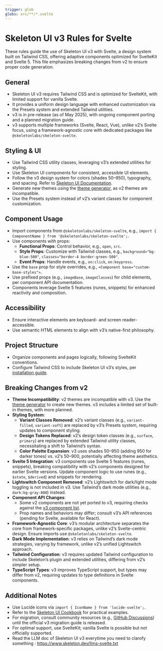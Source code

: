 ```yaml
---
trigger: glob
globs: src/**/*.svelte
---
```


# Skeleton UI v3 Rules for Svelte

These rules guide the use of Skeleton UI v3 with Svelte, a design system built on Tailwind CSS, offering adaptive components optimized for SvelteKit and Svelte 5. This file emphasizes breaking changes from v2 to ensure proper code generation.

## General

- Skeleton UI v3 requires Tailwind CSS and is optimized for SvelteKit, with limited support for vanilla Svelte.
- It provides a uniform design language with enhanced customization via the Presets system and extended Tailwind utilities.
- v3 is in pre-release (as of May 2025), with ongoing component porting and a planned migration guide.
- v3 supports multiple frameworks (Svelte, React, Vue), unlike v2’s Svelte focus, using a framework-agnostic core with dedicated packages like `@skeletonlabs/skeleton-svelte`.

## Styling & UI

- Use Tailwind CSS utility classes, leveraging v3’s extended utilities for styling.
- Use Skeleton UI components for consistent, accessible UI elements.
- Follow the v3 design system for colors (shades 50–950), typography, and spacing. Refer to [Skeleton UI Documentation](https://next.skeleton.dev/docs/design).
- Generate new themes using the [theme generator](https://themes.skeleton.dev/), as v2 themes are incompatible.
- Use the Presets system instead of v2’s variant classes for component customization.

## Component Usage

- Import components from `@skeletonlabs/skeleton-svelte`, e.g., `import { ComponentName } from '@skeletonlabs/skeleton-svelte';`.
- Use components with props:
  - **Functional Props**: Control behavior, e.g., `open`, `src`.
  - **Style Props**: Customize with Tailwind classes, e.g., `background="bg-blue-500"`, `classes="border-4 border-green-500"`.
  - **Event Props**: Handle events, e.g., `on:click`, `on:keypress`.
- Use the `base` prop for style overrides, e.g., `<Component base="custom-base-styles">`.
- Use prefixed props (e.g., `imageBase`, `imageClasses`) for child elements, per component API documentation.
- Components leverage Svelte 5 features (runes, snippets) for enhanced reactivity and composition.

## Accessibility

- Ensure interactive elements are keyboard- and screen reader-accessible.
- Use semantic HTML elements to align with v3’s native-first philosophy.

## Project Structure

- Organize components and pages logically, following SvelteKit conventions.
- Configure Tailwind CSS to include Skeleton UI v3’s styles, per [installation guide](https://next.skeleton.dev/docs/get-started/installation).

## Breaking Changes from v2

- **Theme Incompatibility**: v2 themes are incompatible with v3. Use the [theme generator](https://themes.skeleton.dev/) to create new themes. v3 includes a limited set of built-in themes, with more planned.
- **Styling System**:
  - **Variant Classes Removed**: v2’s variant classes (e.g., `variant-filled`, `variant-soft`) are replaced by v3’s Presets system, requiring updates to component styling.
  - **Design Tokens Replaced**: v2’s design token classes (e.g., `surface`, `primary`) are replaced by extended Tailwind utility classes, necessitating a shift to Tailwind’s syntax.
  - **Color Palette Expansion**: v3 uses shades 50–950 (adding 950 for darker tones) vs. v2’s 50–900, potentially affecting theme aesthetics.
- **Svelte 5 Integration**: v3 components use Svelte 5 features (runes, snippets), breaking compatibility with v2’s components designed for earlier Svelte versions. Update component logic to use runes (e.g., `$state`, `$derived`) and snippets for rendering.
- **Lightswitch Component Removed**: v2’s Lightswitch for dark/light mode toggling is not included in v3. Use Tailwind’s dark mode utilities (e.g., `dark:bg-gray-800`) instead.
- **Component API Changes**:
  - Some v2 components are not yet ported to v3, requiring checks against the [v3 component list](https://next.skeleton.dev/docs/components).
  - Prop names and behaviors may differ; consult v3’s API references (pending for Svelte, available for React).
- **Framework-Agnostic Core**: v3’s modular architecture separates the core from framework-specific packages, unlike v2’s Svelte-centric design. Ensure imports use `@skeletonlabs/skeleton-svelte`.
- **Dark Mode Implementation**: v3 relies on Tailwind’s dark mode strategies, varying by framework, unlike v2’s unified Lightswitch approach.
- **Tailwind Configuration**: v3 requires updated Tailwind configuration to include Skeleton’s plugin and extended utilities, differing from v2’s simpler setup.
- **TypeScript Types**: v3 improves TypeScript support, but types may differ from v2, requiring updates to type definitions in Svelte components.

## Additional Notes

- Use Lucide icons via `import { IconName } from 'lucide-svelte';`.
- Refer to the [Skeleton UI Cookbook](https://next.skeleton.dev/docs/resources/cookbook) for practical examples.
- For migration, consult community resources (e.g., [GitHub Discussions](https://github.com/skeletonlabs/skeleton/discussions)) until the official v3 migration guide is released.
- For optimal support, use SvelteKit; vanilla Svelte is possible but not officially supported.
- Read the LLM doc of Skeleton UI v3 everytime you need to clarofy something : https://www.skeleton.dev/llms-svelte.txt
